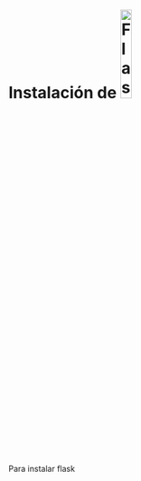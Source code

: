 # Instalación de  <img src="https://upload.wikimedia.org/wikipedia/commons/thumb/3/3c/Flask_logo.svg/1920px-Flask_logo.svg.png" alt="Flask" width="20%"/>

Para instalar flask 
